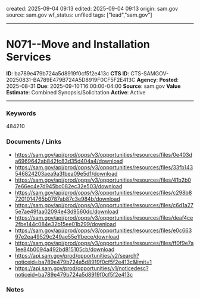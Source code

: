 created: 2025-09-04 09:13
edited: 2025-09-04 09:13
origin: sam.gov
source: sam.gov
wf_status: unfiled
tags: ["lead","sam.gov"]

---

# N071--Move and Installation Services

**ID**: ba789e479b724a5d8919f0cf5f2e413c
**CTS ID**: CTS-SAMGOV-20250831-BA789E479B724A5D8919F0CF5F2E413C
**Agency**: 
**Posted**: 2025-08-31
**Due**: 2025-09-10T16:00:00-04:00
**Source**: sam.gov
**Value Estimate**: Combined Synopsis/Solicitation
**Active**: Active

---

### Keywords
484210

### Documents / Links
- <https://sam.gov/api/prod/opps/v3/opportunities/resources/files/0e403da6969642ab842fc83d35d404a4/download>
- <https://sam.gov/api/prod/opps/v3/opportunities/resources/files/33fb143546824203aea9a3fbea09e5d1/download>
- <https://sam.gov/api/prod/opps/v3/opportunities/resources/files/41b2b07e66ec4e7d945bc082ec32e503/download>
- <https://sam.gov/api/prod/opps/v3/opportunities/resources/files/c298b87201014765b0787ab87c3e984b/download>
- <https://sam.gov/api/prod/opps/v3/opportunities/resources/files/c6d1a275e7ae49faa02094e43d9560dc/download>
- <https://sam.gov/api/prod/opps/v3/opportunities/resources/files/deaf4ce2fbe144c084e32b15ee01b299/download>
- <https://sam.gov/api/prod/opps/v3/opportunities/resources/files/e0c66397e2ea49529c249ae55e1fbece/download>
- <https://sam.gov/api/prod/opps/v3/opportunities/resources/files/ff0f9e7a1ee84b0094a492bd815105cb/download>
- <https://api.sam.gov/prod/opportunities/v2/search?noticeid=ba789e479b724a5d8919f0cf5f2e413c&limit=1>
- <https://api.sam.gov/prod/opportunities/v1/noticedesc?noticeid=ba789e479b724a5d8919f0cf5f2e413c>

### Notes


